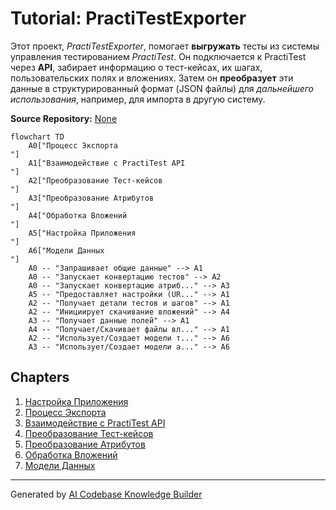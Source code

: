 # Tutorial: PractiTestExporter

Этот проект, *PractiTestExporter*, помогает **выгружать** тесты из системы управления тестированием *PractiTest*.
Он подключается к PractiTest через **API**, забирает информацию о тест-кейсах, их шагах, пользовательских полях и вложениях.
Затем он **преобразует** эти данные в структурированный формат (JSON файлы) для *дальнейшего использования*, например, для импорта в другую систему.


**Source Repository:** [None](None)

```mermaid
flowchart TD
    A0["Процесс Экспорта
"]
    A1["Взаимодействие с PractiTest API
"]
    A2["Преобразование Тест-кейсов
"]
    A3["Преобразование Атрибутов
"]
    A4["Обработка Вложений
"]
    A5["Настройка Приложения
"]
    A6["Модели Данных
"]
    A0 -- "Запрашивает общие данные" --> A1
    A0 -- "Запускает конвертацию тестов" --> A2
    A0 -- "Запускает конвертацию атриб..." --> A3
    A5 -- "Предоставляет настройки (UR..." --> A1
    A2 -- "Получает детали тестов и шагов" --> A1
    A2 -- "Инициирует скачивание вложений" --> A4
    A3 -- "Получает данные полей" --> A1
    A4 -- "Получает/Скачивает файлы вл..." --> A1
    A2 -- "Использует/Создает модели т..." --> A6
    A3 -- "Использует/Создает модели а..." --> A6
```

## Chapters

1. [Настройка Приложения
](01_настройка_приложения_.md)
2. [Процесс Экспорта
](02_процесс_экспорта_.md)
3. [Взаимодействие с PractiTest API
](03_взаимодействие_с_practitest_api_.md)
4. [Преобразование Тест-кейсов
](04_преобразование_тест_кейсов_.md)
5. [Преобразование Атрибутов
](05_преобразование_атрибутов_.md)
6. [Обработка Вложений
](06_обработка_вложений_.md)
7. [Модели Данных
](07_модели_данных_.md)


---

Generated by [AI Codebase Knowledge Builder](https://github.com/The-Pocket/Tutorial-Codebase-Knowledge)